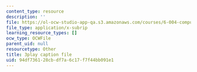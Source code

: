 ```yaml
---
content_type: resource
description: ''
file: https://ol-ocw-studio-app-qa.s3.amazonaws.com/courses/6-004-computation-structures-spring-2017/94df736128cbdf7a6c17f7f44bb091e1_br3mu-IK9N8.srt
file_type: application/x-subrip
learning_resource_types: []
ocw_type: OCWFile
parent_uid: null
resourcetype: Other
title: 3play caption file
uid: 94df7361-28cb-df7a-6c17-f7f44bb091e1
---
```

